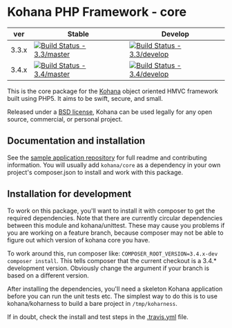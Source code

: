 # Kohana PHP Framework - core

| ver   | Stable                                                                                                                       | Develop                                                                                                                        |
|-------|------------------------------------------------------------------------------------------------------------------------------|--------------------------------------------------------------------------------------------------------------------------------|
| 3.3.x | [![Build Status - 3.3/master](https://travis-ci.org/kohana/core.svg?branch=3.3%2Fmaster)](https://travis-ci.org/kohana/core) | [![Build Status - 3.3/develop](https://travis-ci.org/kohana/core.svg?branch=3.3%2Fdevelop)](https://travis-ci.org/kohana/core) |
| 3.4.x | [![Build Status - 3.4/master](https://travis-ci.org/kohana/core.svg?branch=3.4%2Fmaster)](https://travis-ci.org/kohana/core) | [![Build Status - 3.4/develop](https://travis-ci.org/kohana/core.svg?branch=3.4%2Fdevelop)](https://travis-ci.org/kohana/core) |

This is the core package for the [Kohana](http://kohanaframework.org/) object oriented HMVC framework built using PHP5.
It aims to be swift, secure, and small.

Released under a [BSD license](http://kohanaframework.org/license), Kohana can be used legally for any open source,
commercial, or personal project.

## Documentation and installation

See the [sample application repository](https://github.com/kohana/kohana) for full readme and contributing information.
You will usually add `kohana/core` as a dependency in your own project's composer.json to install and work with this
package.

## Installation for development

To work on this package, you'll want to install it with composer to get the required dependencies. Note that there are
currently circular dependencies between this module and kohana/unittest. These may cause you problems if you are working
on a feature branch, because composer may not be able to figure out which version of kohana core you have.

To work around this, run composer like: `COMPOSER_ROOT_VERSION=3.4.x-dev composer install`. This tells composer that the
current checkout is a 3.4.* development version. Obviously change the argument if your branch is based on a different
version.

After installing the dependencies, you'll need a skeleton Kohana application before you can run the unit tests etc. The
simplest way to do this is to use kohana/koharness to build a bare project in `/tmp/koharness`.

If in doubt, check the install and test steps in the [.travis.yml](.travis.yml) file.
